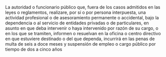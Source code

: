 La autoridad o funcionario público que, fuera de los casos admitidos en las leyes o reglamentos, realizare, por sí o por persona interpuesta, una actividad profesional o de asesoramiento permanente o accidental, bajo la dependencia o al servicio de entidades privadas o de particulares, en asunto en que deba intervenir o haya intervenido por razón de su cargo, o en los que se tramiten, informen o resuelvan en la oficina o centro directivo en que estuviere destinado o del que dependa, incurrirá en las penas de multa de seis a doce meses y suspensión de empleo o cargo público por tiempo de dos a cinco años
